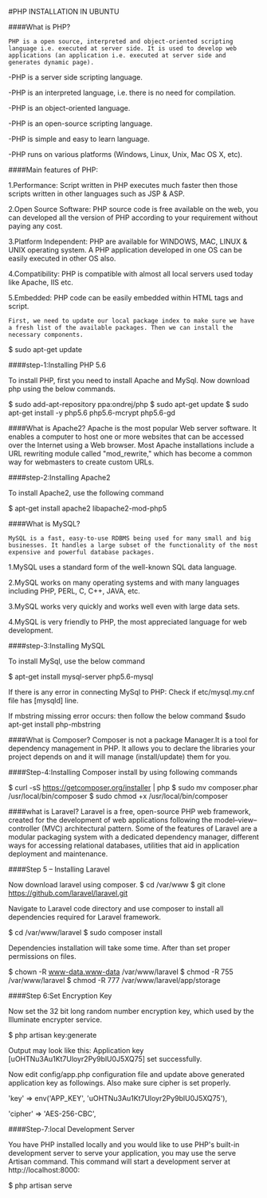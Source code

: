 ﻿#PHP INSTALLATION IN UBUNTU 

####What is PHP?

	PHP is a open source, interpreted and object-oriented scripting language i.e. executed at server side. It is used to develop web applications (an application i.e. executed at server side and generates dynamic page).

-PHP is a server side scripting language.

-PHP is an interpreted language, i.e. there is no need for compilation.

-PHP is an object-oriented language.

-PHP is an open-source scripting language.

-PHP is simple and easy to learn language.

-PHP runs on various platforms (Windows, Linux, Unix, Mac OS X, etc).

####Main features of PHP:


1.Performance: Script written in PHP executes much faster then those scripts written in other languages such as JSP & ASP.

2.Open Source Software: PHP source code is free available on the web, you can developed all the version of PHP according to your requirement without paying any cost.

3.Platform Independent: PHP are available for WINDOWS, MAC, LINUX & UNIX operating system. A PHP application developed in one OS can be easily executed in other OS also.

4.Compatibility: PHP is compatible with almost all local servers used today like Apache, IIS etc.

5.Embedded: PHP code can be easily embedded within HTML tags and script.

	First, we need to update our local package index to make sure we have a fresh list of the available packages. Then we can install the necessary components.

$ sudo apt-get update

####step-1:Installing PHP 5.6

To install PHP, first you need to install Apache and MySql.
Now download php using the below commands.

$ sudo add-apt-repository ppa:ondrej/php
$ sudo apt-get update
$ sudo apt-get install -y php5.6 php5.6-mcrypt php5.6-gd

####What is Apache2?
	Apache is the most popular Web server software. It enables a computer to host one or more websites that can be accessed over the Internet using a Web browser. Most Apache installations include a URL rewriting module called "mod_rewrite," which has become a common way for webmasters to create custom URLs.

####step-2:Installing Apache2

To install Apache2, use the following command

$ apt-get install apache2 libapache2-mod-php5

####What is MySQL?

	MySQL is a fast, easy-to-use RDBMS being used for many small and big businesses. It handles a large subset of the functionality of the most expensive and powerful database packages.

1.MySQL uses a standard form of the well-known SQL data language.

2.MySQL works on many operating systems and with many languages including PHP, PERL, C, C++, JAVA, etc.

3.MySQL works very quickly and works well even with large data sets.

4.MySQL is very friendly to PHP, the most appreciated language for web development.

####step-3:Installing MySQL

To install MySql, use the below command

$ apt-get install mysql-server php5.6-mysql

If there is any error in connecting MySql to PHP:
 Check if etc/mysql.my.cnf file has [mysqld] line.

If mbstring missing error occurs:
 then follow the below command
 $sudo apt-get install php-mbstring
 
####What is Composer?
	Composer is not a package Manager.It is a tool for dependency management in PHP. It allows you to declare the libraries your project depends on and it will manage (install/update) them for you.

####Step-4:Installing Composer
install by using following commands

$ curl -sS https://getcomposer.org/installer | php
$ sudo mv composer.phar /usr/local/bin/composer
$ sudo chmod +x /usr/local/bin/composer

####what is Laravel?
	Laravel is a free, open-source PHP web framework, created for the development of web applications following the model–view–controller (MVC) architectural pattern. Some of the features of Laravel are a modular packaging system with a dedicated dependency manager, different ways for accessing relational databases, utilities that aid in application deployment and maintenance.

####Step 5 – Installing Laravel

Now download laravel using composer.
$ cd /var/www
$ git clone https://github.com/laravel/laravel.git

Navigate to Laravel code directory and use composer to install all dependencies required for Laravel framework.

$ cd /var/www/laravel
$ sudo composer install

Dependencies installation will take some time. After than set proper permissions on files.

$ chown -R www-data.www-data /var/www/laravel
$ chmod -R 755 /var/www/laravel
$ chmod -R 777 /var/www/laravel/app/storage

####Step 6:Set Encryption Key

Now set the 32 bit long random number encryption key, which used by the Illuminate encrypter service.

$ php artisan key:generate

Output may look like this: Application key [uOHTNu3Au1Kt7Uloyr2Py9blU0J5XQ75] set successfully.

Now edit config/app.php configuration file and update above generated application key as followings. Also make sure cipher is set properly.

'key' => env('APP_KEY', 'uOHTNu3Au1Kt7Uloyr2Py9blU0J5XQ75'),

'cipher' => 'AES-256-CBC',

####Step-7:local Development Server

 You have PHP installed locally and you would like to use PHP's built-in development server to serve your application, you may use the serve Artisan command. This command will start a development server at http://localhost:8000:

$ php artisan serve

